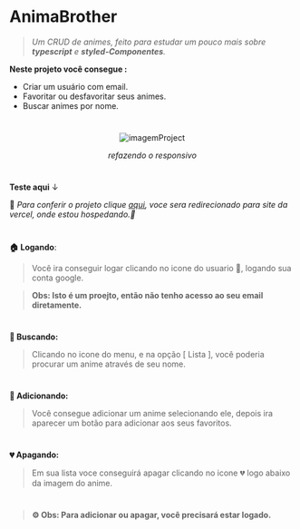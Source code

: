 # AnimaBrother
> *Um CRUD de animes, feito para estudar um pouco mais sobre **typescript** e **styled-Componentes**.*

**Neste projeto você consegue :**

- Criar um usuário com email.
- Favoritar ou desfavoritar seus animes.
- Buscar animes por nome.

#

<div align="center">
  <img  src="https://user-images.githubusercontent.com/74004642/167512723-6f0ad600-1884-49f5-8615-2de1699a9714.gif" alt="imagemProject"/>
  
  *refazendo o responsivo*
</div>

#

**Teste aqui** ↓

🔨 
*Para conferir o projeto clique [aqui](https://anima-brother.vercel.app/), voce sera redirecionado para site da vercel, onde estou hospedando.🔨*

#

**🏠 Logando**:

>Você ira conseguir logar clicando no icone do usuario 👤, logando sua conta google.

> **Obs: Isto é um proejto, então não tenho acesso ao seu email diretamente.**
#
**🔎 Buscando:**
>Clicando no icone do menu, e na opção [ Lista ], você poderia procurar um anime através de seu nome.
#
**💚 Adicionando:**
>Você consegue adicionar um anime selecionando ele, depois ira aparecer um botão para adicionar aos seus favoritos.
#
**💔 Apagando:**
>Em sua lista voce conseguirá apagar clicando no icone 💔 logo abaixo da imagem do anime.

#
>**⚙️ Obs: Para adicionar ou apagar, você precisará estar logado.**
